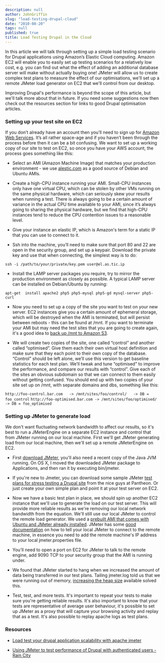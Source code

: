 ```yaml
---
description: null
author: JohnGriffin
slug: "load-testing-drupal-cloud"
date: "2010-08-20"
tags: null
published: true
title: Load Testing Drupal in the Cloud
---
```


In this article we will talk through setting up a simple load testing scenario for Drupal applications using Amazon’s Elastic Cloud computing.  Amazon EC2 will enable you to easily set up testing scenarios for a relatively low cost, e.g. you can find out what the effect of adding an additional database server will make without actually buying one!  JMeter will allow us to create complex test plans to measure the effect of our optimisations, we'll set up a remote JMeter load generator on EC2 that we'll control from our desktop.

Improving Drupal's performance is beyond the scope of this article, but we'll talk more about that in future.  If you need some suggestions now then check out the resources section for  links to good Drupal optimisation articles.

### Setting up your test site on EC2
If you don’t already have an account then you’ll need to sign up for [Amazon Web Services](http://docs.amazonwebservices.com/AWSEC2/latest/GettingStartedGuide/).  It’s all rather space-age and if you haven’t been through the process before then it can be a bit confusing.  We want to set up a working copy of our site to test on EC2, so once you have your AWS account, the process goes something like this:

* Select an AMI (Amazon Machine Image) that matches your production environment -  we use [alestic.com](http://alestic.com) as a good source of Debian and Ubuntu AMIs.

* Create a high-CPU instance running your AMI.  Small-CPU instances only have one virtual CPU, which can be stolen by other VMs running on the same physical hardware, which can seriously skew your results when running a test.  There is always going to be a certain amount of variance in the actual CPU time available to your AMI, since it’s always going to sharing the physical hardware, but we find that high-CPU instances tend to reduce the CPU contention issues to a reasonable level.

* Give your instance an elastic IP, which is Amazon's term for a static IP that you can use to connect to it.

* Ssh into the machine, you’ll need to make sure that port 80 and 22 are open in the security group, and set up a keypair.  Download the private key and use that when connecting, the simplest way is to do:

`ssh -i /path/to/your/private/key.pem user@el.as.tic.ip `

* Install the LAMP server packages you require, try to mirror the production environment as closely as possible.  A typical LAMP server can be installed on Debian/Ubuntu by running:

`apt-get  install apache2 php5 php5-mysql php5-gd mysql-server php5-curl `

* Now you need to set up a copy of the site you want to test on your new server.  EC2 instances give you a certain amount of ephemeral storage, which will be destroyed when the AMI is terminated, but will persist between reboots - this can be found at /mnt.  If you want to terminate your AMI but may need the test sites that you are going to create again, it's a good idea to [back up /mnt to Amazon S3](http://s3.amazonaws.com/awsVideos/CustomizeAnExistingAMI/Customize%20an%20Existing%20AMI.html).

* We will create two copies of the site, one called “control” and another called “optimised”.  Give them each their own virtual host definition and make sure that they each point to their own copy of the database.  “Control” should be left alone, we’ll use this version to get baseline statistics for each test plan.  We’ll tweak and tune “optimised” to improve the performance, and compare our results with “control”.  Give each of the sites an obvious subdomain so that we can connect to them easily without getting confused.  You should end up with two copies of your site set up on /mnt, with separate domains and dbs, something like this:

`http://foo-control.bar.com   -> /mnt/sites/foo/control/   -> DB = foo_control`
`http://foo-optimised.bar.com -> /mnt/sites/foo/optimised/ -> DB = foo_optimised`

### Setting up JMeter to generate load

We don't want fluctuating network bandwidth to affect our results, so it's best to run a JMeterEngine on a separate EC2 instance and control that from JMeter running on our local machine.  First we'll get JMeter generating load from our local machine, then we'll set up a remote JMeterEngine on EC2.

* First [download JMeter](http:/jakarta.apache.org/site/downloads/), you'll also need a recent copy of the Java JVM running.  On OS X, I moved the downloaded JMeter package to Applications, and then ran it by executing bin/jmeter. 

* If you're new to Jmeter, you can download some sample JMeter [test plans for stress testing a Drupal site](https://pantheon.io) from the nice guys at Pantheon.  Or just create your own simple plan and point it at your test server on EC2.

* Now we have a basic test plan in place, we should spin up another EC2 instance that we'll use to generate the load on our test server.  This will provide more reliable results as we're removing our local network bandwidth from the equation.  We'll still use our local JMeter to control the remote load generator.  We used a [prebuilt AMI that comes with Ubuntu and JMeter already installed](http://developer.amazonwebservices.com/connect/entry!default.jspa;jsessionid=700DA838F87580F7FCABEEBBF6F4C1F4?categoryID=223&externalID=2255&fromSearchPage=true).  JMeter has some [good documentation](http://jakarta.apache.org/jmeter/usermanual/remote-test.html) on how to tell your local JMeter to connect to the remote machine, in essence you need to add the remote machine's IP address to your local jmeter.properties file.

* You'll need to open a port on EC2 for JMeter to talk to the remote engine, add 9090 TCP to your security group that the AMI is running under.

* We found that JMeter started to hang when we increased the amount of data being transferred in our test plans.  Tailing jmeter.log told us that we were running out of memory, [increasing the heap size](http://wiki.apache.org/jakarta-jmeter/JMeterFAQ#JMeter_keeps_getting_.22Out_of_Memory.22_errors.__What_can_I_do.3F) available solved this.

* Test, test, and more tests. It's important to repeat your tests to make sure you're getting reliable results.  It's also important to know that your tests are representative of average user behaviour, it's possible to set up JMeter as a proxy that will capture your browsing activity and replay that as a test.  It's also possible to replay apache logs as test plans.

### Resources
<a name="resources"></a>

* [Load test your drupal application scalability with apache jmeter](http://www.johnandcailin.com/blog/john/load-test-your-drupal-application-scalability-apache-jmeter)

* [Using JMeter to test performance of Drupal with authenticated users - Rain City](http://www.agileapproach.com/blog-entry/using-jmeter-test-performance-drupal-authenticated-users)

